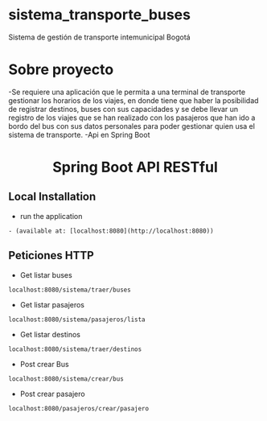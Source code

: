 # sistema_transporte_buses
Sistema de gestión de transporte intemunicipal Bogotá

# Sobre proyecto
-Se requiere una aplicación que le permita a una terminal de transporte gestionar los horarios de los viajes, en donde tiene que haber la posibilidad de registrar destinos, buses con sus capacidades y se debe llevar un registro de los viajes que se han realizado con los pasajeros que han ido a bordo del bus con sus datos personales para poder gestionar quien usa el sistema de transporte.
-Api en Spring Boot

<h1 align="center">Spring Boot API RESTful</h1>


## Local Installation

- run the application  

 ```
- (available at: [localhost:8080](http://localhost:8080))
  ```

## Peticiones HTTP

  - Get listar buses

  ```
  localhost:8080/sistema/traer/buses
  
  ```
  - Get listar pasajeros
  ```
  localhost:8080/sistema/pasajeros/lista
  
  ```
  - Get listar destinos
  ```
  localhost:8080/sistema/traer/destinos
  
  ```
  
  - Post crear Bus

  ```
 localhost:8080/sistema/crear/bus
 
  ```
  - Post crear pasajero
  
  ```
  localhost:8080/pasajeros/crear/pasajero
  
  ```





